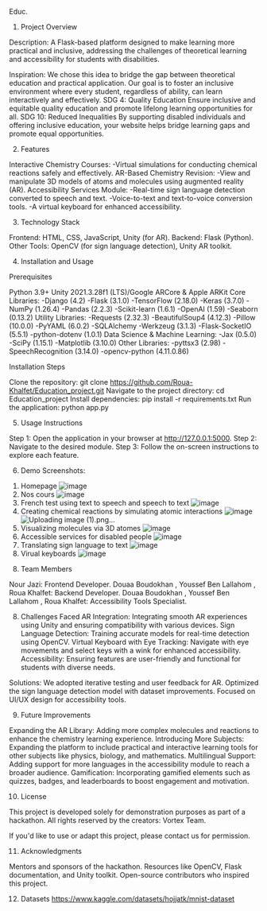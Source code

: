 Educ.

1. Project Overview

Description:
A Flask-based platform designed to make learning more practical and inclusive, addressing the challenges of theoretical learning and accessibility for students with disabilities.

Inspiration:
We chose this idea to bridge the gap between theoretical education and practical application. Our goal is to foster an inclusive environment where every student, regardless of ability, can learn interactively and effectively.
SDG 4: Quality Education 
Ensure inclusive and equitable quality education and promote lifelong learning opportunities for all.
SDG 10: Reduced Inequalities
By supporting disabled individuals and offering inclusive education, your website helps bridge learning gaps and promote equal opportunities.


2. Features

Interactive Chemistry Courses: 
    -Virtual simulations for conducting chemical reactions safely and effectively.
AR-Based Chemistry Revision: 
    -View and manipulate 3D models of atoms and molecules using augmented reality (AR).
Accessibility Services Module:
    -Real-time sign language detection converted to speech and text.
    -Voice-to-text and text-to-voice conversion tools.
    -A virtual keyboard for enhanced accessibility.

3. Technology Stack

Frontend: HTML, CSS, JavaScript, Unity (for AR).
Backend: Flask (Python).
Other Tools: OpenCV (for sign language detection), Unity AR toolkit.

4. Installation and Usage

Prerequisites

Python 3.9+
Unity 2021.3.28f1 (LTS)/Google ARCore & Apple ARKit
Core Libraries:
    -Django (4.2)
    -Flask (3.1.0)
    -TensorFlow (2.18.0)
    -Keras (3.7.0)
    -NumPy (1.26.4)
    -Pandas (2.2.3)
    -Scikit-learn (1.6.1)
    -OpenAI (1.59)
    -Seaborn (0.13.2)
Utility Libraries:
    -Requests (2.32.3)
    -BeautifulSoup4 (4.12.3)
    -Pillow (10.0.0)
    -PyYAML (6.0.2)
    -SQLAlchemy
    -Werkzeug (3.1.3)
    -Flask-SocketIO (5.5.1)
    -python-dotenv (1.0.1)
Data Science & Machine Learning:
    -Jax (0.5.0)
    -SciPy (1.15.1)
    -Matplotlib (3.10.0)
Other Libraries:
    -pyttsx3 (2.98)
    -SpeechRecognition (3.14.0)
    -opencv-python (4.11.0.86)

Installation Steps

Clone the repository:
    git clone https://github.com/Roua-Khalfet/Education_project.git
Navigate to the project directory:
    cd Education_project
Install dependencies:
    pip install -r requirements.txt
Run the application:
    python app.py



5. Usage Instructions

Step 1: Open the application in your browser at http://127.0.0.1:5000.
Step 2: Navigate to the desired module.
Step 3: Follow the on-screen instructions to explore each feature.




6. Demo
Screenshots:
1) Homepage
![image](https://github.com/user-attachments/assets/7067165c-47c7-48aa-9508-581d05f0a00e)
2) Nos cours
![image](https://github.com/user-attachments/assets/f235ac58-43f0-4820-938c-46d38003f0f3)
3) French test using text to speech and speech to text
![image](https://github.com/user-attachments/assets/58edab14-80c7-4448-91aa-85a27b5affe6)
4) Creating chemical reactions by simulating atomic interactions
![image](https://github.com/user-attachments/assets/95dc1f3c-49e7-4b26-aa6e-e045d91c826d)
![Uploading image (1).png…]()
5) Visualizing molecules via 3D atomes
![image](https://github.com/user-attachments/assets/f9f9fa8c-bbc6-467a-b079-63f425f1b2da)
6) Accessible services for disabled people
![image](https://github.com/user-attachments/assets/6c86431c-4d2f-45f4-8613-bc93f2cdfa27)
7) Translating sign language to text 
![image](https://github.com/user-attachments/assets/33b0fbc6-8184-4c67-ac67-c90546cb3902)
8) Virual keyboards 
![image](https://github.com/user-attachments/assets/a37a4f2c-a61d-4891-b29f-f2d1bd02b996)


8. Team Members

Nour Jazi: Frontend Developer.
Douaa Boudokhan , Youssef Ben Lallahom , Roua Khalfet: Backend Developer.
Douaa Boudokhan , Youssef Ben Lallahom , Roua Khalfet: Accessibility Tools Specialist.


8. Challenges Faced
AR Integration: Integrating smooth AR experiences using Unity and ensuring compatibility with various devices.
Sign Language Detection: Training accurate models for real-time detection using OpenCV.
Virtual Keyboard with Eye Tracking: Navigate with eye movements and select keys with a wink for enhanced accessibility.
Accessibility: Ensuring features are user-friendly and functional for students with diverse needs.

Solutions:
We adopted iterative testing and user feedback for AR.
Optimized the sign language detection model with dataset improvements.
Focused on UI/UX design for accessibility tools.

9. Future Improvements

Expanding the AR Library: Adding more complex molecules and reactions to enhance the chemistry learning experience.
Introducing More Subjects: Expanding the platform to include practical and interactive learning tools for other subjects like physics, biology, and mathematics.
Multilingual Support: Adding support for more languages in the accessibility module to reach a broader audience.
Gamification: Incorporating gamified elements such as quizzes, badges, and leaderboards to boost engagement and motivation.

10. License

This project is developed solely for demonstration purposes as part of a hackathon.
All rights reserved by the creators: Vortex Team.

If you'd like to use or adapt this project, please contact us for permission.

11. Acknowledgments

Mentors and sponsors of the hackathon.
Resources like OpenCV, Flask documentation, and Unity toolkit.
Open-source contributors who inspired this project.

12. Datasets
https://www.kaggle.com/datasets/hojjatk/mnist-dataset
